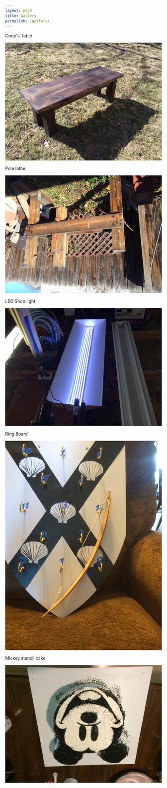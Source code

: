 ```yaml
---
layout: page
title: Gallery
permalink: /gallery/
---
```


Cody's Table


![Cody's Table](/pictures/CodyCoffeeFinal.jpg)


Pole lathe


![Pole Lathe](/pictures/lathe.jpg)


LED Shop light


![Shop light](/pictures/shoplight1.jpg)


Ring Board


![Ring Board](/pictures/ringboard2.jpg)


Mickey stencil cake


![Mickey cake](/pictures/mickeycake.jpg)
